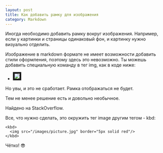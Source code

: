 ```yaml
---
layout: post
title: Как добавить рамку для изображения
category: Markdown
---
```



Иногда необходимо добавить рамку вокруг изображения. Например, если у картинки и страницы одинаковый фон, и картинку нужно визуально отделить.

Изображение в markdown формате не имеет возможности добавить стили оформления, поэтому здесь это невозможно. Ты можешь добавить специальную команду в тег img, как в коде ниже:

- <img src="/images/picture.jpg" border="5px solid red"/>

Но увы, и это не сработает. Рамка отображаться не будет.

Тем не менее решение есть и довольно необычное. 

Найдено на StackOverflow. 

Все, что нужно сделать, это окружить тег image другим тегом - kbd:
```
<kbd>
  <img src="/images/picture.jpg" border="5px solid red"/>
</kbd>
```
Чётко! 😎
